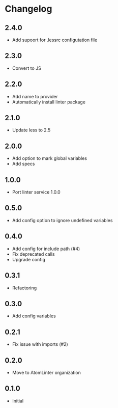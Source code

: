 # Changelog

## 2.4.0
* Add supoort for .lessrc configutation file

## 2.3.0
* Convert to JS

## 2.2.0
* Add name to provider
* Automatically install linter package

## 2.1.0
* Update less to 2.5

## 2.0.0
* Add option to mark global variables
* Add specs

## 1.0.0
* Port linter service 1.0.0

## 0.5.0
* Add config option to ignore undefined variables

## 0.4.0
* Add config for include path (#4)
* Fix deprecated calls
* Upgrade config

## 0.3.1
* Refactoring

## 0.3.0
* Add config variables

## 0.2.1
* Fix issue with imports (#2)

## 0.2.0
* Move to AtomLinter organization

## 0.1.0
* Initial
